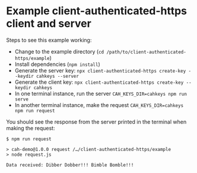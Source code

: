 # Example client-authenticated-https client and server

Steps to see this example working:

* Change to the example directory (`cd /path/to/client-authenticated-https/example`)
* Install dependencies (`npm install`)
* Generate the server key: `npx client-authenticated-https create-key --keydir cahkeys --server`
* Generate the client key: `npx client-authenticated-https create-key --keydir cahkeys`
* In one terminal instance, run the server `CAH_KEYS_DIR=cahkeys npm run serve`
* In another terminal instance, make the request `CAH_KEYS_DIR=cahkeys npm run request`

You should see the response from the server printed in the terminal when making the request:

```
$ npm run request

> cah-demo@1.0.0 request /…/client-authenticated-https/example
> node request.js

Data received: Dibber Dobber!!! Bimble Bomble!!!
```
